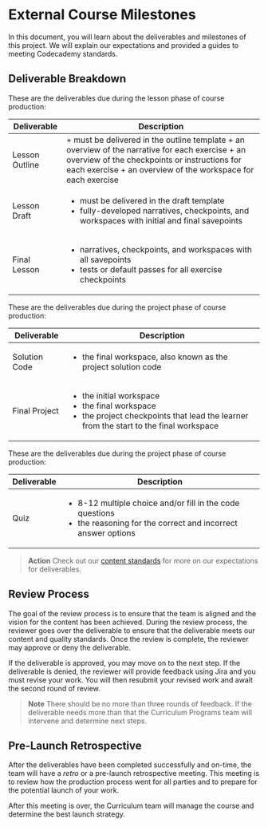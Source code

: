# External Course Milestones 
In this document, you will learn about the deliverables and milestones of this project. We will explain our expectations and provided a guides to meeting Codecademy standards.

## Deliverable Breakdown
These are the deliverables due during the lesson phase of course production:

|  Deliverable | Description  |
| ------------ | ------------ |
| Lesson Outline  |  + must be delivered in the outline template + an overview of the narrative for each exercise + an overview of the checkpoints or instructions for each exercise + an overview of the workspace for each exercise |
| Lesson Draft  | <ul><li>must be delivered in the draft template</li><li>fully-developed narratives, checkpoints, and workspaces with initial and final savepoints</li></ul>|
| Final Lesson  | <ul><li>narratives, checkpoints, and workspaces with all savepoints</li><li>tests or default passes for all exercise checkpoints</li></ul>  |

These are the deliverables due during the project phase of course production:

|  Deliverable | Description  |
| ------------ | ------------ |
| Solution Code  |  <ul><li>the final workspace, also known as the project solution code</li></ul> |
| Final Project  | <ul><li>the initial workspace</li><li>the final workspace</li><li>the project checkpoints that lead the learner from the start to the final workspace</li></ul>|

These are the deliverables due during the project phase of course production:

|  Deliverable | Description  |
| ------------ | ------------ |
| Quiz  |  <ul><li>8-12 multiple choice and/or fill in the code questions</li><li>the reasoning for the correct and incorrect answer options</li></ul> |

> __Action__ Check out our [content standards](http://codecademy-curriculum-documentation.s3-website-us-east-1.amazonaws.com/) for more on our expectations for deliverables.

## Review Process
The goal of the review process is to ensure that the team is aligned and the vision for the content has been achieved. During the review process, the reviewer goes over the deliverable to ensure that the deliverable meets our content and quality standards. Once the review is complete, the reviewer may approve or deny the deliverable.

If the deliverable is approved, you may move on to the next step. If the deliverable is denied, the reviewer will provide feedback using Jira and you must revise your work. You will then resubmit your revised work and await the second round of review. 

>__Note__ There should be no more than three rounds of feedback. If the deliverable needs more than that the Curriculum Programs team will intervene and determine next steps.

## Pre-Launch Retrospective
After the deliverables have been completed successfully and on-time, the team will have a _retro_ or a pre-launch retrospective meeting. This meeting is to review how the production process went for all parties and to prepare for the potential launch of your work.

After this meeting is over, the Curriculum team will manage the course and determine the best launch strategy.
